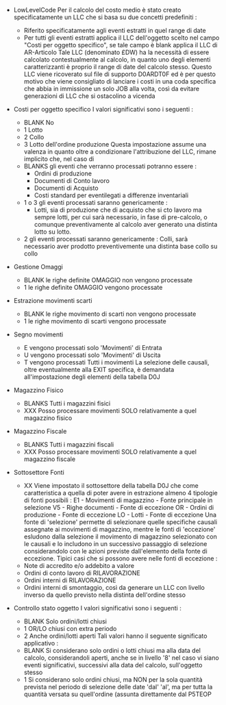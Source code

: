 * LowLevelCode
  Per il calcolo del costo medio è stato creato specificatamente un LLC che
  si basa su due concetti predefiniti : 
  - Riferito specificatamente agli eventi estratti in quel range di date
  - Per tutti gli eventi estratti applica il LLC dell'oggetto scelto nel
    campo "Costi per oggetto specifico", se tale campo è blank applica il
    LLC di AR-Articolo
  Tale LLC (denominato £DW) ha la necessità di essere calcolato
  contestualmente al calcolo, in quanto uno degli elementi caratterizzanti
  è proprio il range di date del calcolo stesso.
  Questo LLC viene ricoverato sul file di supporto D0ARDT0F ed è per questo
  motivo che viene consigliato di lanciare i costi in una coda specifica
  che abbia in immissione un solo JOB alla volta, così da evitare generazioni
  di LLC che si ostacolino a vicenda

* Costi per oggetto specifico
  I valori significativi sono i seguenti : 
  - BLANK          No
  - 1              Lotto
  - 2              Collo
  - 3              Lotto dell'ordine produzione
  Questa impostazione assume una valenza in quanto oltre a condizionare
  l'attribuzione del LLC, rimane implicito che, nel caso di
  - BLANKS gli eventi che verranno processati potranno essere : 
    - Ordini di produzione
    - Documenti di Conto lavoro
    - Documenti di Acquisto
    - Costi standard per eventilegati a differenze inventariali
  - 1 o 3 gli eventi processati saranno genericamente : 
    - Lotti, sia di produzione che di acquisto che si cto lavoro
      ma sempre lotti, per cui sarà necessario, in fase di
      pre-calcolo, o comunque preventivamente al calcolo aver
      generato una distinta lotto su lotto.
  - 2 gli eventi processati saranno genericamente : 
      Colli, sarà necessario aver prodotto preventivemente una
      distinta base collo su collo

* Gestione Omaggi
  - BLANK le righe definite OMAGGIO non vengono processate
  - 1 le righe definite OMAGGIO vengono processate

* Estrazione movimenti scarti
  - BLANK le righe movimento di scarti non vengono processate
  - 1 le righe movimento di scarti vengono processate

* Segno movimenti
  - E vengono processati solo 'Movimenti' di Entrata
  - U vengono processati solo 'Movimenti' di Uscita
  - T vengono processati Tutti i movimenti
  La selezione delle causali, oltre eventualmente alla EXIT
  specifica, è demandata all'impostazione degli elementi della
  tabella D0J

* Magazzino Fisico
  - BLANKS Tutti i magazzini fisici
  - XXX Posso processare movimenti SOLO relativamente a quel
    magazzino fisico
* Magazzino Fiscale
  - BLANKS Tutti i magazzini fiscali
  - XXX Posso processare movimenti SOLO relativamente a quel
    magazzino fiscale

* Sottosettore Fonti
  - XX Viene impostato il sottosettore della tabella D0J che
    come caratteristica a quella di poter avere in estrazione
    almeno 4 tipologie di fonti possibili : 
    E1 - Movimenti di magazzino - Fonte principale in selezione
    V5 - Righe documenti        - Fonte di eccezione
    OR - Ordini di produzione   - Fonte di eccezione
    LO - Lotti                  - Fonte di eccezione
  Una fonte di 'selezione' permette di selezionare quelle specifiche
  causali assegnate ai movimenti di magazzino, mentre le
  fonti di 'eccezione' esludono dalla selezione il movimento di
  magazzino selezionato con le causali e lo includono in un
  successivo passaggio di selezione considerandolo con le
  azioni previste dall'elemento della fonte di eccezione.
  Tipici casi che si possono avere nelle fonti di eccezione : 
  - Note di accredito e/o addebito a valore
  - Ordini di conto lavoro di RILAVORAZIONE
  - Ordini interni di RILAVORAZIONE
  - Ordini interni di smontaggio, così da generare un LLC
    con livello inverso da quello previsto nella distinta
    dell'ordine stesso

* Controllo stato oggetto
  I valori significativi sono i seguenti : 
  - BLANK          Solo ordini/lotti chiusi
  - 1              OR/LO chiusi con extra periodo
  - 2              Anche ordini/lotti aperti
  Tali valori hanno il seguente significato applicativo : 
  - BLANK  Si considerano solo ordini o lotti chiusi ma
    alla data del calcolo, considerandoli aperti, anche se in livello
    '8' nel caso vi siano eventi significativi, successivi
    alla data del calcolo, sull'oggetto stesso
  - 1 Si considerano solo ordini chiusi, ma NON per la sola quantità
    prevista nel periodo di selezione delle date 'dal' 'al',
    ma per tutta la quantità versata su quell'ordine (assunta
    direttamente dal P5TEOP




